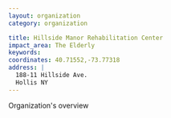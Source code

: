 ```yaml
---
layout: organization
category: organization

title: Hillside Manor Rehabilitation Center
impact_area: The Elderly
keywords: 
coordinates: 40.71552,-73.77318
address: |
  188-11 Hillside Ave.
  Hollis NY 
---
```

Organization's overview
